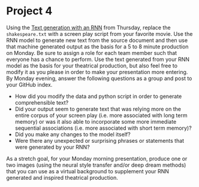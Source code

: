 # Project 4

Using the [Text generation with an RNN](https://www.tensorflow.org/text/tutorials/text_generation) from Thursday, replace the `shakespeare.txt` with a screen play script from your favorite movie.  Use the RNN model to generate new text from the source document and then use that machine generated output as the basis for a 5 to 8 minute production on Monday.  Be sure to assign a role for each team member such that everyone has a chance to perform.  Use the text generated from your RNN model as the basis for your theatrical production, but also feel free to modify it as you please in order to make your presentation more entering.  By Monday evening, answer the following questions as a group and post to your GitHub index.

- How did you modify the data and python script in order to generate comprehensible text?
- Did your output seem to generate text that was relying more on the entire corpus of your screen play (i.e. more associated with long term memory) or was it also able to incorporate some more immediate sequential associations (i.e. more associated with short term memory)?  
- Did you make any changes to the model itself?
- Were there any unexpected or surprising phrases or statements that were generated by your RNN?

As a stretch goal, for your Monday morning presentation, produce one or two images (using the neural style transfer and/or deep dream methods) that you can use as a virtual background to supplement your RNN generated and inspired theatrical production.

